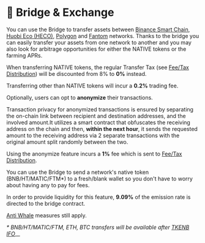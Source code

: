 # 🔁 Bridge & Exchange

You can use the Bridge to transfer assets between [Binance Smart Chain](https://www.binance.org/en/smartChain), [Huobi Eco \(HECO\)](https://www.hecochain.com/en-us/), [Polygon](https://polygon.technology/) and [Fantom](https://fantom.foundation/) networks. Thanks to the bridge you can easily transfer your assets from one network to another and you may also look for arbitrage opportunities for either the NATIVE tokens or the farming APRs.

When transferring NATIVE tokens, the regular Transfer Tax \(see [Fee/Tax Distribution](deposit-fee-redistribution.md)\) will be discounted from 8% to **0%** instead.

Transferring other than NATIVE tokens will incur a **0.2%** trading fee.

Optionally, users can opt to **anonymize** their transactions.  
  
Transaction privacy for anonymized transactions is ensured by separating the on-chain link between recipient and destination addresses, and the involved amount.It utilizes a smart contract that obfuscates the receiving address on the chain and then, **within the next hour**, it sends the requested amount to the receiving address via 2 separate transactions with the original amount split randomly between the two.

Using the anonymize feature incurs a **1%** fee which is sent to [Fee/Tax Distribution](deposit-fee-redistribution.md).

You can use the Bridge to send a network's native token \(BNB/HT/MATIC/FTM\*\) to a fresh/blank wallet so you don't have to worry about having any to pay for fees.

In order to provide liquidity for this feature, **9.09%** of the emission rate is directed to the bridge contract.

[Anti Whale](anti-whale.md) measures still apply.

_\* BNB/HT/MATIC/FTM, ETH, BTC transfers will be available after_ [_TKENB IFO_](tkenb-ifo.md)\_\_

